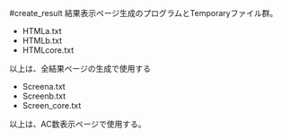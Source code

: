 #create_result
結果表示ページ生成のプログラムとTemporaryファイル群。

 - HTMLa.txt
 - HTMLb.txt
 - HTMLcore.txt

以上は、全結果ページの生成で使用する

 - Screena.txt
 - Screenb.txt
 - Screen_core.txt

以上は、AC数表示ページで使用する。